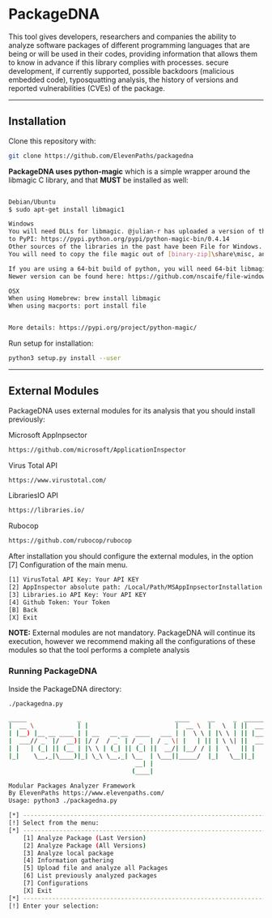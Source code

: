 # PackageDNA

This tool gives developers, researchers and companies the ability to analyze software packages of different programming languages
that are being or will be used in their codes, providing information that allows them to know in advance if this library complies 
with processes. secure development, if currently supported, possible backdoors (malicious embedded code), typosquatting analysis, 
the history of versions and reported vulnerabilities (CVEs) of the package.

---

## Installation

Clone this repository with:
```bash
git clone https://github.com/ElevenPaths/packagedna
```

**PackageDNA uses python-magic** which is a simple wrapper around the libmagic C library, and that **MUST** be installed as well:
```bash

Debian/Ubuntu
$ sudo apt-get install libmagic1

Windows
You will need DLLs for libmagic. @julian-r has uploaded a version of this project that includes binaries 
to PyPI: https://pypi.python.org/pypi/python-magic-bin/0.4.14
Other sources of the libraries in the past have been File for Windows. 
You will need to copy the file magic out of [binary-zip]\share\misc, and pass its location to Magic(magic_file=...).

If you are using a 64-bit build of python, you will need 64-bit libmagic binaries which can be found here: https://github.com/pidydx/libmagicwin64.
Newer version can be found here: https://github.com/nscaife/file-windows.

OSX
When using Homebrew: brew install libmagic
When using macports: port install file


More details: https://pypi.org/project/python-magic/
```

Run setup for installation:

```bash
python3 setup.py install --user
```

---

## External Modules

PackageDNA uses external modules for its analysis that you should install previously:

Microsoft AppInpsector
```bash
https://github.com/microsoft/ApplicationInspector
```

Virus Total API

```bash
https://www.virustotal.com/
```

LibrariesIO API

```bash
https://libraries.io/
```

Rubocop

```bash
https://github.com/rubocop/rubocop
```

After installation you should configure the external modules, in the option [7] Configuration 
of the main menu.

```bash
[1] VirusTotal API Key: Your API KEY
[2] AppInspector absolute path: /Local/Path/MSAppInpsectorInstallation
[3] Libraries.io API Key: Your API KEY
[4] Github Token: Your Token
[B] Back
[X] Exit
```

**NOTE:** External modules are not mandatory. PackageDNA will continue its execution, however we recommend making 
all the configurations of these modules so that the tool performs a complete analysis


### Running PackageDNA

Inside the PackageDNA directory:

```bash
./packagedna.py
```

```bash
_____              _                          ____     __     _  _______ 
|  __ \            | |                        |  __ \  |   \  | ||  ___  |
| |__) |__ __ ____ | | __   __ __  ____   ___ | |  \ \ | |\ \ | || |___| |
|  ___// _` |/  __)| |/ /  / _` | / _  | / _ \| |   | || | \ \| ||  ___  |
| |   | (_| || (__ | |\ \ | (_| || (_| ||  __/| |__/ / | |  \   || |   | |
|_|    \__,_|\____)|_| \_\ \__,_| \__  | \___||_____/  |_|   \__||_|   |_|
                                   __| |
                                  (____|

Modular Packages Analyzer Framework
By ElevenPaths https://www.elevenpaths.com/
Usage: python3 ./packagedna.py

[*] -------------------------------------------------------------------------------------------------------------- [*]
[!] Select from the menu:
[*] -------------------------------------------------------------------------------------------------------------- [*]
	[1] Analyze Package (Last Version)
	[2] Analyze Package (All Versions)
	[3] Analyze local package
	[4] Information gathering
	[5] Upload file and analyze all Packages
	[6] List previously analyzed packages
	[7] Configurations
	[X] Exit
[*] -------------------------------------------------------------------------------------------------------------- [*]
[!] Enter your selection: 
```
